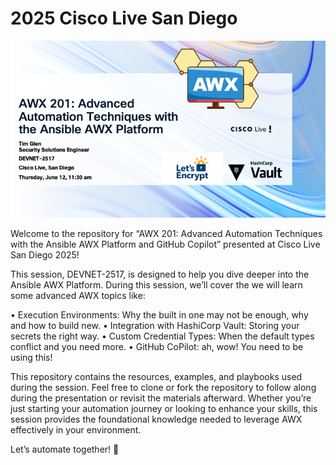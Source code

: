 # 2025 Cisco Live San Diego

![AWX 201 Session](images/github-banner.png)

Welcome to the repository for “AWX 201: Advanced Automation Techniques with the Ansible AWX Platform and GitHub Copilot” presented at Cisco Live San Diego 2025!

This session, DEVNET-2517, is designed to help you dive deeper into the Ansible AWX Platform.
During this session, we’ll cover the we will learn some advanced AWX topics like:

 • Execution Environments: Why the built in one may not be enough, why and how to build new.
 • Integration with HashiCorp Vault: Storing your secrets the right way.
 • Custom Credential Types: When the default types conflict and you need more.
 • GitHub CoPilot: ah, wow! You need to be using this!

This repository contains the resources, examples, and playbooks used during the session. Feel free to clone or fork the repository to follow along during the presentation or revisit the materials afterward. Whether you’re just starting your automation journey or looking to enhance your skills, this session provides the foundational knowledge needed to leverage AWX effectively in your environment.

Let’s automate together! 🚀
